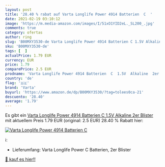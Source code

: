 ```yaml
---
layout: post
title: '28.40 % rabat auf Varta Longlife Power 4914 Batterien  C  '
date: 2021-02-19 03:10:12
image: 'https://m.media-amazon.com/images/I/51xO1YID2eL._SL200_.jpg'
comments: true
category: ofertas
author: ring
slug: 'B00MXY3530-de Varta Longlife Power 4914 Batterien C 1.5V Alkaline 2er...'
sku: 'B00MXY3530-de'
tags: [  ]
actualPrice: 1.79 EUR
currency: EUR
price: 1.79
comparePrice: 2.5 EUR
prodname: 'Varta Longlife Power 4914 Batterien  C  1.5V  Alkaline  2er Blister '
country: 'de'
flag: '🇩🇪'
brand: 'Varta'
buyurl: 'https://www.amazon.de/dp/B00MXY3530/?tag=tolees0ca-21'
descuento: '28.40'
average: '1.79'
---
```


Es gibt ein [Varta Longlife Power 4914 Batterien  C  1.5V  Alkaline  2er Blister ](https://www.amazon.de/dp/B00MXY3530/?tag=tolees0ca-21) mit aktuellem Preis 1.79 EUR (original: 2.5 EUR) 28.40 % Rabatt hier:

[![Varta Longlife Power 4914 Batterien  C  ](https://m.media-amazon.com/images/I/51xO1YID2eL._SL200_.jpg)](https://www.amazon.de/dp/B00MXY3530/?tag=tolees0ca-21)

ℹ️:

- Lieferumfang: Varta Longlife Power C Batterien, 2er Blister

[🛒 kauf es hier!!](https://www.amazon.de/dp/B00MXY3530/?tag=tolees0ca-21)
